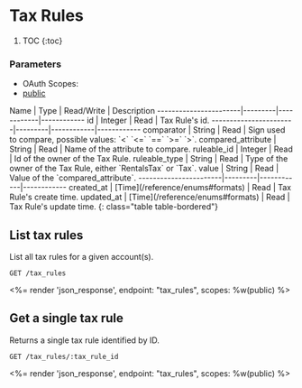 # Tax Rules

1. TOC
{:toc}

### Parameters
<ul class="nav nav-pills" role="tablist">
  <li class="disabled"><a>OAuth Scopes:</a></li>
  <li class="active"><a href="#public" role="tab" data-toggle="pill">public</a></li>
</ul>
<div class="tab-content" markdown="1">
  <div class="tab-pane active" id="public" markdown="1">
Name                   | Type    | Read/Write | Description
-----------------------|---------|------------|------------
id                     | Integer | Read       | Tax Rule's id.
-----------------------|---------|------------|------------
comparator             | String  | Read       | Sign used to compare, possible values: `<` `<=` `==` `>=` `>`.
compared_attribute     | String  | Read       | Name of the attribute to compare.
ruleable_id            | Integer | Read       | Id of the owner of the Tax Rule.
ruleable_type          | String  | Read       | Type of the owner of the Tax Rule, either `RentalsTax` or `Tax`.
value                  | String  | Read       | Value of the `compared_attribute`.
-----------------------|---------|------------|------------
created_at             | [Time](/reference/enums#formats) | Read       | Tax Rule's create time.
updated_at             | [Time](/reference/enums#formats) | Read       | Tax Rule's update time.
{: class="table table-bordered"}
  </div>
</div>

## List tax rules

List all tax rules for a given account(s).

~~~
GET /tax_rules
~~~

<%= render 'json_response', endpoint: "tax_rules", scopes: %w(public) %>

## Get a single tax rule

Returns a single tax rule identified by ID.

~~~
GET /tax_rules/:tax_rule_id
~~~

<%= render 'json_response', endpoint: "tax_rules", scopes: %w(public) %>
